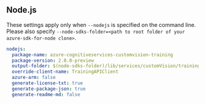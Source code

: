 ## Node.js

These settings apply only when `--nodejs` is specified on the command line.
Please also specify `--node-sdks-folder=<path to root folder of your azure-sdk-for-node clone>`.

``` yaml $(nodejs)
nodejs:
  package-name: azure-cognitiveservices-customvision-training
  package-version: 2.0.0-preview
  output-folder: $(node-sdks-folder)/lib/services/customVision/training
  override-client-name: TrainingAPIClient
  azure-arm: false
  generate-license-txt: true
  generate-package-json: true
  generate-readme-md: false
```
